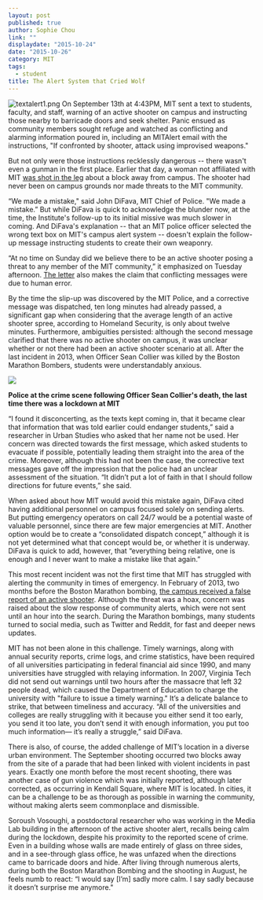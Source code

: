 ```yaml
---
layout: post
published: true
author: Sophie Chou
link: ""
displaydate: "2015-10-24"
date: "2015-10-26"
category: MIT
tags: 
  - student
title: The Alert System that Cried Wolf
---
```


![textalert1.png]({{site.baseurl}}/assets/textalert1.png)
On September 13th at 4:43PM, MIT sent a text to students, faculty, and staff, warning of an active shooter on campus and instructing those nearby to barricade doors and seek shelter. Panic ensued as community members sought refuge and watched as conflicting and alarming information poured in, including an MITAlert email with the instructions, "If confronted by shooter, attack using improvised weapons." 

But not only were those instructions recklessly dangerous -- there wasn't even a gunman in the first place. Earlier that day, a woman not affiliated with MIT [was shot in the leg](https://www.bostonglobe.com/metro/2015/09/13/mit/cXtoYW5MSuFVqUpP0jvf3L/story.html) about a block away from campus. The shooter had never been on campus grounds nor made threats to the MIT community. 

“We made a mistake," said John DiFava, MIT Chief of Police. "We made a mistake.” But while DiFava is quick to acknowledge the blunder now, at the time, the Institute's follow-up to its initial missive was much slower in coming. And DiFava's explanation -- that an MIT police officer selected the wrong text box on MIT's campus alert system -- doesn't explain the follow-up message instructing students to create their own weaponry. 

“At no time on Sunday did we believe there to be an active shooter posing a threat to any member of the MIT community,” it emphasized on Tuesday afternoon. [The letter](https://orgchart.mit.edu/node/7/letters_to_community/sundays-incident-and-mit-alert-communications) also makes the claim that conflicting messages were due to human error. 

By the time the slip-up was discovered by the MIT Police, and a corrective message was dispatched, ten long minutes had already passed, a significant gap when considering that the average length of an active shooter spree, according to Homeland Security, is only about twelve minutes.  Furthermore, ambiguities persisted: although the second message clarified that there was no active shooter on campus, it was unclear whether or not there had been an active shooter scenario at all. After the last incident in 2013, when Officer Sean Collier was killed by the Boston Marathon Bombers, students were understandably anxious. 

![](http://i.dailymail.co.uk/i/pix/2013/04/19/article-2311597-19613489000005DC-138_964x601.jpg)

__Police at the crime scene following Officer Sean Collier's death, the last time there was a lockdown at MIT__  

“I found it disconcerting, as the texts kept coming in, that it became clear that information that was told earlier could endanger students,” said a researcher in Urban Studies who asked that her name not be used. Her concern was directed towards the first message, which asked students to evacuate if possible, potentially leading them straight into the area of the crime. Moreover, although this had not been the case, the corrective text messages gave off the impression that the police had an unclear assessment of the situation. “It didn’t put a lot of faith in that I should follow directions for future events,” she said.

When asked about how MIT would avoid this mistake again, DiFava cited having additional personnel on campus focused solely on sending alerts. But putting emergency operators on call 24/7 would be a potential waste of valuable personnel, since there are few major emergencies at MIT. Another option would be to create a “consolidated dispatch concept,” although it is not yet determined what that concept would be, or whether it is underway. DiFava is quick to add, however, that “everything being relative, one is enough and I never want to make a mistake like that again.”

This most recent incident was not the first time that MIT has struggled with alerting the community in times of emergency. In February of 2013, two months before the Boston Marathon bombing, [the campus received a false report of an active shooter](http://boston.cbslocal.com/2013/02/23/mit-on-lockdown-report-of-man-with-rifle-on-campus/). Although the threat was a hoax, concern was raised about the slow response of community alerts, which were not sent until an hour into the search. During the Marathon bombings, many students turned to social media, such as Twitter and Reddit, for fast and deeper news updates.

MIT has not been alone in this challenge. Timely warnings, along with annual security reports, crime logs, and crime statistics, have been required of all universities participating in federal financial aid since 1990, and many universities have struggled with relaying information. In 2007, Virginia Tech did not send out warnings until two hours after the massacre that left 32 people dead, which caused the Department of Education to charge the university with "failure to issue a timely warning." It’s a delicate balance to strike, that between timeliness and accuracy. “All of the universities and colleges are really struggling with it because you either send it too early, you send it too late, you don’t send it with enough information, you put too much information— it’s really a struggle,” said DiFava.  

There is also, of course, the added challenge of MIT’s location in a diverse urban environment. The September shooting occurred two blocks away from the site of a parade that had been linked with violent incidents in past years. Exactly one month before the most recent shooting, there was another case of gun violence which was initially reported, although later corrected, as occurring in Kendall Square, where MIT is located. In cities, it can be a challenge to be as thorough as possible in warning the community, without making alerts seem commonplace and dismissible.

Soroush Vosoughi, a postdoctoral researcher who was working in the Media Lab building in the afternoon of the active shooter alert, recalls being calm during the lockdown, despite his proximity to the reported scene of crime. Even in a building whose walls are made entirely of glass on three sides, and in a see-through glass office, he was unfazed when the directions came to barricade doors and hide. After living through numerous alerts, during both the Boston Marathon Bombing and the shooting in August, he feels numb to react: “I would say [I’m] sadly more calm. I say sadly because it doesn’t surprise me anymore."
